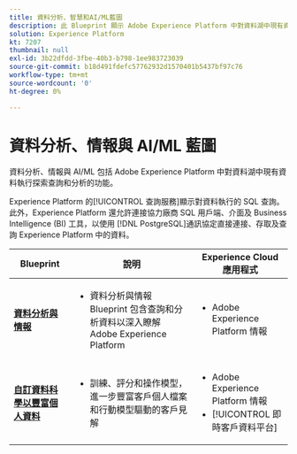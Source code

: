 ```yaml
---
title: 資料分析、智慧和AI/ML藍圖
description: 此 Blueprint 顯示 Adobe Experience Platform 中對資料湖中現有資料執行探索查詢和分析的功能。
solution: Experience Platform
kt: 7207
thumbnail: null
exl-id: 3b22dfdd-3fbe-40b3-b798-1ee983723039
source-git-commit: b18d491fdefc57762932d1570401b5437bf97c76
workflow-type: tm+mt
source-wordcount: '0'
ht-degree: 0%

---
```


# 資料分析、情報與 AI/ML 藍圖

資料分析、情報與 AI/ML 包括 Adobe Experience Platform 中對資料湖中現有資料執行探索查詢和分析的功能。

Experience Platform 的[!UICONTROL 查詢服務]顯示對資料執行的 SQL 查詢。此外，Experience Platform 還允許連接協力廠商 SQL 用戶端、介面及 Business Intelligence (BI) 工具，以使用 [!DNL PostgreSQL]通訊協定直接連接、存取及查詢 Experience Platform 中的資料。

| Blueprint | 說明 | Experience Cloud 應用程式 |
|---|---|---|
| **[資料分析與情報](analysis.md)** | <ul><li>資料分析與情報 Blueprint 包含查詢和分析資料以深入瞭解 Adobe Experience Platform</ul></li> | <ul><li> Adobe Experience Platform 情報</ul></li> |
| **[自訂資料科學以豐富個人資料](data-science.md)** | <ul><li>訓練、評分和操作模型，進一步豐富客戶個人檔案和行動模型驅動的客戶見解</li></ul> | <ul><li>Adobe Experience Platform 情報</li><li> [!UICONTROL 即時客戶資料平台]</li></ul> |
